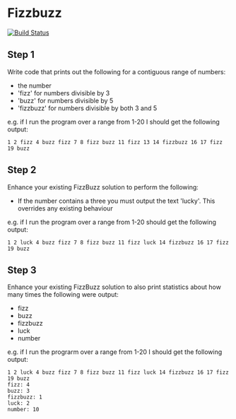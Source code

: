 # Fizzbuzz

[![Build Status](https://travis-ci.com/mplanchant/fizzbuzz-kotlin.svg?branch=master)](https://travis-ci.com/mplanchant/fizzbuzz-kotlin)

## Step 1
Write code that prints out the following for a contiguous range of numbers:
* the number
* 'fizz' for numbers divisible by 3
* 'buzz' for numbers divisible by 5
* 'fizzbuzz' for numbers divisible by both 3 and 5

e.g. if I run the program over a range from 1-20 I should get the following output:

`1 2 fizz 4 buzz fizz 7 8 fizz buzz 11 fizz 13 14 fizzbuzz 16 17 fizz 19 buzz`

## Step 2
Enhance your existing FizzBuzz solution to perform the following:
* If the number contains a three you must output the text 'lucky'. This overrides any existing behaviour

e.g. if I run the program over a range from 1-20 should get the following output:

`1 2 luck 4 buzz fizz 7 8 fizz buzz 11 fizz luck 14 fizzbuzz 16 17 fizz 19 buzz`

## Step 3
Enhance your existing FizzBuzz solution to also print statistics about how many times the following were output:
* fizz
* buzz
* fizzbuzz
* luck
* number

e.g. if I run the prograrm over a range from 1-20 I should get the following output:
```
1 2 luck 4 buzz fizz 7 8 fizz buzz 11 fizz luck 14 fizzbuzz 16 17 fizz 19 buzz
fizz: 4
buzz: 3
fizzbuzz: 1
luck: 2
number: 10
```